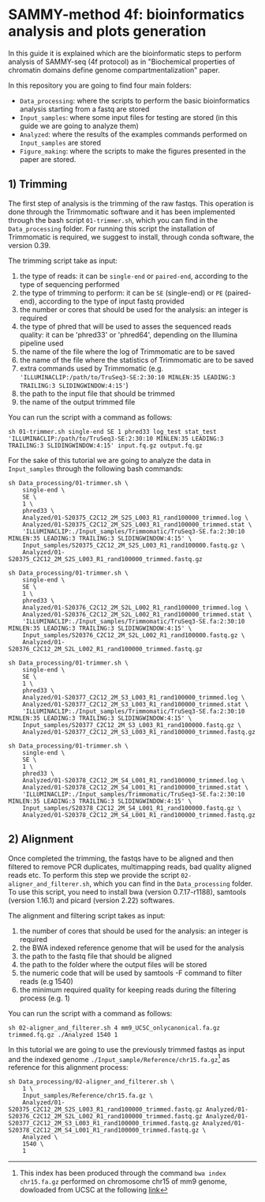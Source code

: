 # SAMMY-method 4f: bioinformatics analysis and plots generation

In this guide it is explained which are the bioinformatic steps to perform analysis of SAMMY-seq (4f protocol) as in "Biochemical properties of chromatin domains define genome compartmentalization" paper.

In this repository you are going to find four main folders: 
* `Data_processing`: where the scripts to perform the basic bioinformatics analysis starting from a fastq are stored
* `Input_samples`: where some input files for testing are stored (in this guide we are going to analyze them)
* `Analyzed`: where the results of the examples commands performed on `Input_samples` are stored 
* `Figure_making`: where the scripts to make the figures presented in the paper are stored.

## 1) Trimming

The first step of analysis is the trimming of the raw fastqs.
This operation is done through the Trimmomatic software and it has been implemented through the bash script `01-trimmer.sh`, which you can find in the `Data_processing` folder. For running this script the installation of Trimmomatic is required, we suggest to install, through conda software, the version 0.39. 

The trimming script take as input:

1. the type of reads: it can be `single-end` or `paired-end`, according to the type of sequencing performed
2. the type of trimming to perform: it can be `SE` (single-end) or `PE` (paired-end), according to the type of input fastq provided
3. the number or cores that should be used for the analysis: an integer is required
4. the type of phred that will be used to asses the sequenced reads quality: it can be 'phred33' or 'phred64', depending on the Illumina pipeline used 
5. the name of the file where the log of Trimmomatic are to be saved
6. the name of the file where the statistics of Trimmomatic are to be saved
7. extra commands used by Trimmomatic (e.g. `'ILLUMINACLIP:/path/to/TruSeq3-SE:2:30:10 MINLEN:35 LEADING:3 TRAILING:3 SLIDINGWINDOW:4:15'`)
8. the path to the input file that should be trimmed
9. the name of the output trimmed file

You can run the script with a command as follows:
```
sh 01-trimmer.sh single-end SE 1 phred33 log_test stat_test 'ILLUMINACLIP:/path/to/TruSeq3-SE:2:30:10 MINLEN:35 LEADING:3 TRAILING:3 SLIDINGWINDOW:4:15' input.fq.gz output.fq.gz
```

For the sake of this tutorial we are going to analyze the data in `Input_samples` through the following bash commands:
```
sh Data_processing/01-trimmer.sh \
	single-end \
	SE \
	1 \
	phred33 \
	Analyzed/01-S20375_C2C12_2M_S2S_L003_R1_rand100000_trimmed.log \
	Analyzed/01-S20375_C2C12_2M_S2S_L003_R1_rand100000_trimmed.stat \
	'ILLUMINACLIP:./Input_samples/Trimmomatic/TruSeq3-SE.fa:2:30:10 MINLEN:35 LEADING:3 TRAILING:3 SLIDINGWINDOW:4:15' \
	Input_samples/S20375_C2C12_2M_S2S_L003_R1_rand100000.fastq.gz \
	Analyzed/01-S20375_C2C12_2M_S2S_L003_R1_rand100000_trimmed.fastq.gz

sh Data_processing/01-trimmer.sh \
	single-end \
	SE \
	1 \
	phred33 \
	Analyzed/01-S20376_C2C12_2M_S2L_L002_R1_rand100000_trimmed.log \
	Analyzed/01-S20376_C2C12_2M_S2L_L002_R1_rand100000_trimmed.stat \
	'ILLUMINACLIP:./Input_samples/Trimmomatic/TruSeq3-SE.fa:2:30:10 MINLEN:35 LEADING:3 TRAILING:3 SLIDINGWINDOW:4:15' \
	Input_samples/S20376_C2C12_2M_S2L_L002_R1_rand100000.fastq.gz \
	Analyzed/01-S20376_C2C12_2M_S2L_L002_R1_rand100000_trimmed.fastq.gz

sh Data_processing/01-trimmer.sh \
	single-end \
	SE \
	1 \
	phred33 \
	Analyzed/01-S20377_C2C12_2M_S3_L003_R1_rand100000_trimmed.log \
	Analyzed/01-S20377_C2C12_2M_S3_L003_R1_rand100000_trimmed.stat \
	'ILLUMINACLIP:./Input_samples/Trimmomatic/TruSeq3-SE.fa:2:30:10 MINLEN:35 LEADING:3 TRAILING:3 SLIDINGWINDOW:4:15' \
	Input_samples/S20377_C2C12_2M_S3_L003_R1_rand100000.fastq.gz \
	Analyzed/01-S20377_C2C12_2M_S3_L003_R1_rand100000_trimmed.fastq.gz

sh Data_processing/01-trimmer.sh \
	single-end \
	SE \
	1 \
	phred33 \
	Analyzed/01-S20378_C2C12_2M_S4_L001_R1_rand100000_trimmed.log \
	Analyzed/01-S20378_C2C12_2M_S4_L001_R1_rand100000_trimmed.stat \
	'ILLUMINACLIP:./Input_samples/Trimmomatic/TruSeq3-SE.fa:2:30:10 MINLEN:35 LEADING:3 TRAILING:3 SLIDINGWINDOW:4:15' \
	Input_samples/S20378_C2C12_2M_S4_L001_R1_rand100000.fastq.gz \
	Analyzed/01-S20378_C2C12_2M_S4_L001_R1_rand100000_trimmed.fastq.gz
```

## 2) Alignment
Once completed the trimming, the fastqs have to be aligned and then filtered to remove PCR duplicates, multimapping reads, bad quality aligned reads etc.
To perform this step we provide the script `02-aligner_and_filterer.sh`, which you can find in the `Data_processing` folder. To use this script, you need to install bwa (version 0.7.17-r1188), samtools (version 1.16.1) and picard (version 2.22) softwares. 

The alignment and filtering script takes as input:

1. the number of cores that should be used for the analysis: an integer is required
2. the BWA indexed reference genome that will be used for the analysis
3. the path to the fastq file that should be aligned
4. the path to the folder where the output files will be stored
5. the numeric code that will be used by samtools -F command to filter reads (e.g 1540)
6. the minimum required quality for keeping reads during the filtering process (e.g. 1)

You can run the script with a command as follows:
```
sh 02-aligner_and_filterer.sh 4 mm9_UCSC_onlycanonical.fa.gz trimmed.fq.gz ./Analyzed 1540 1
```

In this tutorial we are going to use the previously trimmed fastqs as input and the indexed genome `./Input_sample/Reference/chr15.fa.gz`[^1] as reference for this alignment process:
```
sh Data_processing/02-aligner_and_filterer.sh \
	1 \
	Input_samples/Reference/chr15.fa.gz \
	Analyzed/01-S20375_C2C12_2M_S2S_L003_R1_rand100000_trimmed.fastq.gz Analyzed/01-S20376_C2C12_2M_S2L_L002_R1_rand100000_trimmed.fastq.gz Analyzed/01-S20377_C2C12_2M_S3_L003_R1_rand100000_trimmed.fastq.gz Analyzed/01-S20378_C2C12_2M_S4_L001_R1_rand100000_trimmed.fastq.gz \
	Analyzed \
	1540 \
	1
```


[^1]: This index has been produced through the command `bwa index chr15.fa.gz` performed on chromosome chr15 of mm9 genome, dowloaded from UCSC at the following [link](https://hgdownload.soe.ucsc.edu/goldenPath/mm9/chromosomes/chr15.fa.gz)

